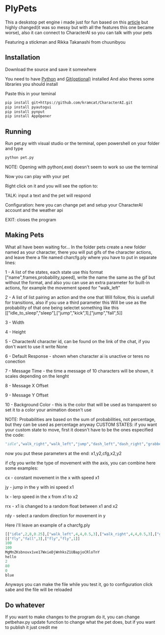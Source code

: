 # PlyPets

This a deskstop pet engine i made just for fun based on this [article](https://medium.com/analytics-vidhya/create-your-own-desktop-pet-with-python-5b369be18868) but highly changed(it was so messy but with all the features this one became worse), also it can connect to CharacterAI so you can talk with your pets

Featuring a stickman and Rikka Takanashi from chuunibyou

## Installation

Download the source and save it somewhere

You need to have [Python](https://www.python.org) and [Git(optional)](https://git-scm.com) installed
And also theres some libraries you should install

Paste this in your teminal
```bash
pip install git+https://github.com/kramcat/CharacterAI.git
pip install pyautogui
pip install pynput
pip install AppOpener
```

## Running

Run pet.py with visual studio or the terminal, open powershell on your folder and type
```bash
python pet.py
```
NOTE: Opening with python(.exe) doesn't seem to work so use the terminal


Now you can play with your pet


Right click on it and you will see the option to:

TALK: input a text and the pet will respond

Configuration: here you can change pet and setup your CharacterAI account and the weather api

EXIT: closes the program


## Making Pets

What all have been waiting for…
In the folder pets create a new folder named as your character, there you will put gifs of the character actions, and leave there a file named charcfg.ply where you have to put in separate lines:

1 - A list of the states, each state use this format ["name",frames,probability,speed], write the name the same as the gif but without the format, and also you can use an extra parameter for built-in actions, for example the movement speed for "walk_left"

2 - A list of list pairing an action and the one that Will follow, this is usefull for transitions, also if you use a third parameter this Will be use as the probability of that one being selectet something like this [["idle_to_sleep","sleep"],["jump","kick",1],["jump","fall",5]]

3 - Width

4 - Height

5 - CharacterAI character id, can be found on the link of the chat, if you don't want to use it write None

6 - Default Response - shown when character ai is unactive or teres no conection

7 - Message Time - the time a message of 10 characters will be shown, it scales depending on the lenght

8 - Message X Offset

9 - Message Y Offset

10 - Background Color - this is the color that will be used as transparent so set it to a color your animation doesn't use


NOTE: Probabilities are based on the sum of probabilities, not percentage, but they can be used as percentage anyway
CUSTOM STATES: if you want your custom state to move, first it doesn't have to be the ones especified the code:
```python
"idle","walk_right","walk_left","jump","dash_left","dash_right","grabbed","fall"
```
now you put these parameters at the end: x1,y2,cfg,x2,y2

if cfg you write the type of movement with the axis, you can combine
here some examples:

cx - constant movement in the x with speed x1

jy - jump in the y with ini speed x1

lx - lerp speed in the x from x1 to x2



rrx - x1 is changed to a random float between x1 and x2

rdy - select a random direction for movement in y


Here i'll leave an example of a charcfg.ply
```python
[["idle",2,8,0.25],["walk_left",4,4,0.5,3],["walk_right",4,4,0.5,3],["grabbed",4,0,0.5],["jump",2,2,0.30],["fall",2,0,2],["fly",5,2,3,0,0,"ly",0,1]]
[["fly","fall",3],["fly","fly",1]]
100
100
MgMnZKsbnovx1ve17WxieDjWnhksZ1UBapjoCRloTnY
hello
2
80
0
blue
```

Anyways you can make the file while you test it, go to configuration click sabe and the file will be reloaded

## Do whatever

If you want to make changes to the program do it, you can change petbehav.py update function to change what the pet does, but if you want to publish it just credit me
